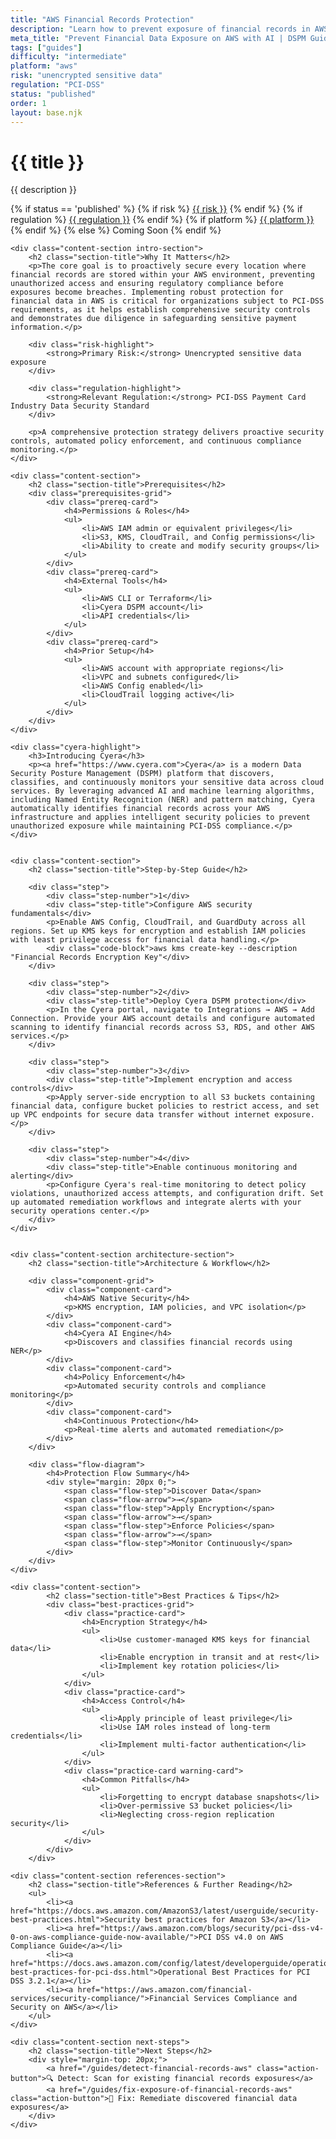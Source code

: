 ```yaml
---
title: "AWS Financial Records Protection"
description: "Learn how to prevent exposure of financial records in AWS environments. Follow step-by-step guidance for PCI-DSS compliance."
meta_title: "Prevent Financial Data Exposure on AWS with AI | DSPM Guide"
tags: ["guides"]
difficulty: "intermediate"
platform: "aws"
risk: "unencrypted sensitive data"
regulation: "PCI-DSS"
status: "published"
order: 1
layout: base.njk
---
```


<div class="container">
    <div class="header">
        <h1>{{ title }}</h1>
        <p>{{ description }}</p>
        <div class="guide-tags-container">
			<div class="guide-tags-wrapper">
		    {% if status == 'published' %}
		        {% if risk %}
		        <a href="/risk/{{ risk | downcase | replace: ' ', '-' }}/" class="guide-tag risk">{{ risk }}</a>
		        {% endif %}
		        {% if regulation %}
		        <a href="/regulation/{{ regulation | downcase | replace: ' ', '-' }}/" class="guide-tag regulation">{{ regulation }}</a>
		        {% endif %}
		        {% if platform %}
		        <a href="/platforms/{{ platform | downcase | replace: ' ', '-' }}/" class="guide-tag platform">{{ platform }}</a>
		        {% endif %}
		    {% else %}
		        <span class="guide-tag coming-soon">Coming Soon</span>
		    {% endif %}
		</div>
		</div>
    </div>

    <div class="content-section intro-section">
        <h2 class="section-title">Why It Matters</h2>
        <p>The core goal is to proactively secure every location where financial records are stored within your AWS environment, preventing unauthorized access and ensuring regulatory compliance before exposures become breaches. Implementing robust protection for financial data in AWS is critical for organizations subject to PCI-DSS requirements, as it helps establish comprehensive security controls and demonstrates due diligence in safeguarding sensitive payment information.</p>
        
        <div class="risk-highlight">
            <strong>Primary Risk:</strong> Unencrypted sensitive data exposure
        </div>
        
        <div class="regulation-highlight">
            <strong>Relevant Regulation:</strong> PCI-DSS Payment Card Industry Data Security Standard
        </div>
        
        <p>A comprehensive protection strategy delivers proactive security controls, automated policy enforcement, and continuous compliance monitoring.</p>
    </div>

    <div class="content-section">
        <h2 class="section-title">Prerequisites</h2>
        <div class="prerequisites-grid">
            <div class="prereq-card">
                <h4>Permissions & Roles</h4>
                <ul>
                    <li>AWS IAM admin or equivalent privileges</li>
                    <li>S3, KMS, CloudTrail, and Config permissions</li>
                    <li>Ability to create and modify security groups</li>
                </ul>
            </div>
            <div class="prereq-card">
                <h4>External Tools</h4>
                <ul>
                    <li>AWS CLI or Terraform</li>
                    <li>Cyera DSPM account</li>
                    <li>API credentials</li>
                </ul>
            </div>
            <div class="prereq-card">
                <h4>Prior Setup</h4>
                <ul>
                    <li>AWS account with appropriate regions</li>
                    <li>VPC and subnets configured</li>
                    <li>AWS Config enabled</li>
                    <li>CloudTrail logging active</li>
                </ul>
            </div>
        </div>
    </div>
	
    <div class="cyera-highlight">
        <h3>Introducing Cyera</h3>
        <p><a href="https://www.cyera.com">Cyera</a> is a modern Data Security Posture Management (DSPM) platform that discovers, classifies, and continuously monitors your sensitive data across cloud services. By leveraging advanced AI and machine learning algorithms, including Named Entity Recognition (NER) and pattern matching, Cyera automatically identifies financial records across your AWS infrastructure and applies intelligent security policies to prevent unauthorized exposure while maintaining PCI-DSS compliance.</p>
    </div>
	

    <div class="content-section">
        <h2 class="section-title">Step-by-Step Guide</h2>
        
        <div class="step">
            <div class="step-number">1</div>
            <div class="step-title">Configure AWS security fundamentals</div>
            <p>Enable AWS Config, CloudTrail, and GuardDuty across all regions. Set up KMS keys for encryption and establish IAM policies with least privilege access for financial data handling.</p>
            <div class="code-block">aws kms create-key --description "Financial Records Encryption Key"</div>
        </div>

        <div class="step">
            <div class="step-number">2</div>
            <div class="step-title">Deploy Cyera DSPM protection</div>
            <p>In the Cyera portal, navigate to Integrations → AWS → Add Connection. Provide your AWS account details and configure automated scanning to identify financial records across S3, RDS, and other AWS services.</p>
        </div>

        <div class="step">
            <div class="step-number">3</div>
            <div class="step-title">Implement encryption and access controls</div>
            <p>Apply server-side encryption to all S3 buckets containing financial data, configure bucket policies to restrict access, and set up VPC endpoints for secure data transfer without internet exposure.</p>
        </div>

        <div class="step">
            <div class="step-number">4</div>
            <div class="step-title">Enable continuous monitoring and alerting</div>
            <p>Configure Cyera's real-time monitoring to detect policy violations, unauthorized access attempts, and configuration drift. Set up automated remediation workflows and integrate alerts with your security operations center.</p>
        </div>
    </div>


    <div class="content-section architecture-section">
        <h2 class="section-title">Architecture & Workflow</h2>
        
        <div class="component-grid">
            <div class="component-card">
                <h4>AWS Native Security</h4>
                <p>KMS encryption, IAM policies, and VPC isolation</p>
            </div>
            <div class="component-card">
                <h4>Cyera AI Engine</h4>
                <p>Discovers and classifies financial records using NER</p>
            </div>
            <div class="component-card">
                <h4>Policy Enforcement</h4>
                <p>Automated security controls and compliance monitoring</p>
            </div>
            <div class="component-card">
                <h4>Continuous Protection</h4>
                <p>Real-time alerts and automated remediation</p>
            </div>
        </div>

        <div class="flow-diagram">
            <h4>Protection Flow Summary</h4>
            <div style="margin: 20px 0;">
                <span class="flow-step">Discover Data</span>
                <span class="flow-arrow">→</span>
                <span class="flow-step">Apply Encryption</span>
                <span class="flow-arrow">→</span>
                <span class="flow-step">Enforce Policies</span>
                <span class="flow-arrow">→</span>
                <span class="flow-step">Monitor Continuously</span>
            </div>
        </div>
    </div>

	<div class="content-section">
	        <h2 class="section-title">Best Practices & Tips</h2>
	        <div class="best-practices-grid">
	            <div class="practice-card">
	                <h4>Encryption Strategy</h4>
	                <ul>
	                    <li>Use customer-managed KMS keys for financial data</li>
	                    <li>Enable encryption in transit and at rest</li>
	                    <li>Implement key rotation policies</li>
	                </ul>
	            </div>
	            <div class="practice-card">
	                <h4>Access Control</h4>
	                <ul>
	                    <li>Apply principle of least privilege</li>
	                    <li>Use IAM roles instead of long-term credentials</li>
	                    <li>Implement multi-factor authentication</li>
	                </ul>
	            </div>
	            <div class="practice-card warning-card">
	                <h4>Common Pitfalls</h4>
	                <ul>
	                    <li>Forgetting to encrypt database snapshots</li>
	                    <li>Over-permissive S3 bucket policies</li>
	                    <li>Neglecting cross-region replication security</li>
	                </ul>
	            </div>
	        </div>
	    </div>

    <div class="content-section references-section">
        <h2 class="section-title">References & Further Reading</h2>
        <ul>
            <li><a href="https://docs.aws.amazon.com/AmazonS3/latest/userguide/security-best-practices.html">Security best practices for Amazon S3</a></li>
            <li><a href="https://aws.amazon.com/blogs/security/pci-dss-v4-0-on-aws-compliance-guide-now-available/">PCI DSS v4.0 on AWS Compliance Guide</a></li>
            <li><a href="https://docs.aws.amazon.com/config/latest/developerguide/operational-best-practices-for-pci-dss.html">Operational Best Practices for PCI DSS 3.2.1</a></li>
            <li><a href="https://aws.amazon.com/financial-services/security-compliance/">Financial Services Compliance and Security on AWS</a></li>
        </ul>
    </div>

    <div class="content-section next-steps">
        <h2 class="section-title">Next Steps</h2>
        <div style="margin-top: 20px;">
            <a href="/guides/detect-financial-records-aws" class="action-button">🔍 Detect: Scan for existing financial records exposures</a>
            <a href="/guides/fix-exposure-of-financial-records-aws" class="action-button">🔧 Fix: Remediate discovered financial data exposures</a>
        </div>
    </div>
</div>